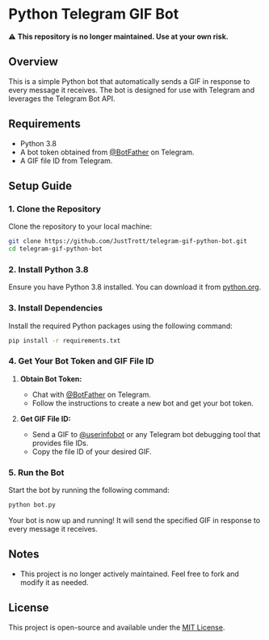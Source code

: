# Python Telegram GIF Bot  

⚠️ **This repository is no longer maintained. Use at your own risk.**  

## Overview  
This is a simple Python bot that automatically sends a GIF in response to every message it receives. The bot is designed for use with Telegram and leverages the Telegram Bot API.  

## Requirements  
- Python 3.8  
- A bot token obtained from [@BotFather](https://t.me/BotFather) on Telegram.  
- A GIF file ID from Telegram.  

## Setup Guide  

### 1. Clone the Repository  
Clone the repository to your local machine:  
```bash  
git clone https://github.com/JustTrott/telegram-gif-python-bot.git 
cd telegram-gif-python-bot
```  

### 2. Install Python 3.8  
Ensure you have Python 3.8 installed. You can download it from [python.org](https://www.python.org/downloads/).  

### 3. Install Dependencies  
Install the required Python packages using the following command:  
```bash  
pip install -r requirements.txt  
```  

### 4. Get Your Bot Token and GIF File ID  
1. **Obtain Bot Token:**  
   - Chat with [@BotFather](https://t.me/BotFather) on Telegram.  
   - Follow the instructions to create a new bot and get your bot token.  

2. **Get GIF File ID:**  
   - Send a GIF to [@userinfobot](https://t.me/userinfobot) or any Telegram bot debugging tool that provides file IDs.  
   - Copy the file ID of your desired GIF.    

### 5. Run the Bot  
Start the bot by running the following command:  
```bash  
python bot.py  
```  

Your bot is now up and running! It will send the specified GIF in response to every message it receives.  

## Notes  
- This project is no longer actively maintained. Feel free to fork and modify it as needed.  

## License  
This project is open-source and available under the [MIT License](LICENSE).  
